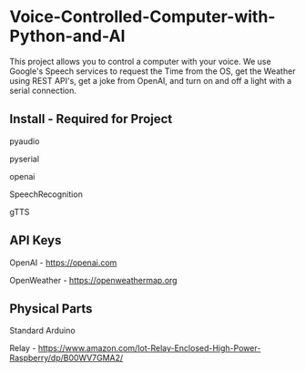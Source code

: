 # Voice-Controlled-Computer-with-Python-and-AI

This project allows you to control a computer with your voice. We use Google's Speech services to request the Time from the OS, get the Weather using REST API's, get a joke from OpenAI, and turn on and off a light with a serial connection.

## Install - Required for Project
pyaudio

pyserial

openai

SpeechRecognition

gTTS

## API Keys

OpenAI - https://openai.com

OpenWeather - https://openweathermap.org

## Physical Parts

Standard Arduino

Relay - https://www.amazon.com/Iot-Relay-Enclosed-High-Power-Raspberry/dp/B00WV7GMA2/
